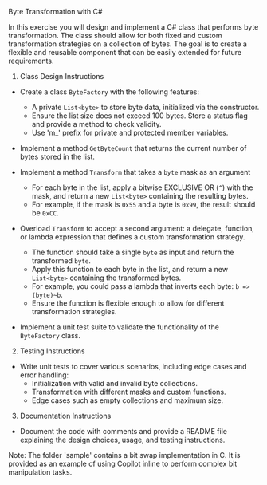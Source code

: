 Byte Transformation with C#

In this exercise you will design and implement a C# class that performs byte transformation. The class should allow for both fixed and custom transformation strategies on a collection of bytes. The goal is to create a flexible and reusable component that can be easily extended for future requirements.

1) Class Design Instructions
- Create a class `ByteFactory` with the following features:
  - A private `List<byte>` to store byte data, initialized via the constructor.
  - Ensure the list size does not exceed 100 bytes. Store a status flag and provide a method to check validity.
  - Use 'm_' prefix for private and protected member variables.

- Implement a method `GetByteCount` that returns the current number of bytes stored in the list.

- Implement a method `Transform` that takes a `byte` mask as an argument  
  - For each byte in the list, apply a bitwise EXCLUSIVE OR (`^`) with the mask, and return a new `List<byte>` containing the resulting bytes.  
  - For example, if the mask is `0x55` and a byte is `0x99`, the result should be `0xCC`.

- Overload `Transform` to accept a second argument: a delegate, function, or lambda expression that defines a custom transformation strategy.  
  - The function should take a single `byte` as input and return the transformed `byte`.  
  - Apply this function to each byte in the list, and return a new `List<byte>` containing the transformed bytes.
  - For example, you could pass a lambda that inverts each byte: `b => (byte)~b`.
  - Ensure the function is flexible enough to allow for different transformation strategies.

- Implement a unit test suite to validate the functionality of the `ByteFactory` class.

2) Testing Instructions
- Write unit tests to cover various scenarios, including edge cases and error handling:
  - Initialization with valid and invalid byte collections.
  - Transformation with different masks and custom functions.
  - Edge cases such as empty collections and maximum size.

3) Documentation Instructions
- Document the code with comments and provide a README file explaining the design choices, usage, and testing instructions.

Note: The folder 'sample' contains a bit swap implementation in C. It is provided as an example of using Copilot inline to perform complex bit manipulation tasks.